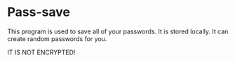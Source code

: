 # Pass-save
This program is used to save all of your passwords. It is stored locally. It can create random passwords for you.

IT IS NOT ENCRYPTED!

